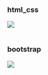 
<h3>html_css</h3>
<a href="https://github.com/Merzaad/learning_js_html_css_bootstrap/tree/main/merz"><img src="https://i.postimg.cc/Px357hFJ/merz.jpg"></a>
<h1></h1><h1></h1><h1></h1><h1></h1>
<h3>bootstrap</h3>
<a href="https://github.com/Merzaad/learning_js_html_css_bootstrap/tree/main/healthcare"><img src="https://i.postimg.cc/mkgFc8Kz/hc.jpg"></a>
